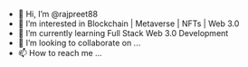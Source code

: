 - 👋 Hi, I’m @rajpreet88
- 👀 I’m interested in Blockchain | Metaverse | NFTs | Web 3.0
- 🌱 I’m currently learning Full Stack Web 3.0 Development
- 💞️ I’m looking to collaborate on ...
- 📫 How to reach me ...

<!---
rajpreet88/rajpreet88 is a ✨ special ✨ repository because its `README.md` (this file) appears on your GitHub profile.
You can click the Preview link to take a look at your changes.
--->
